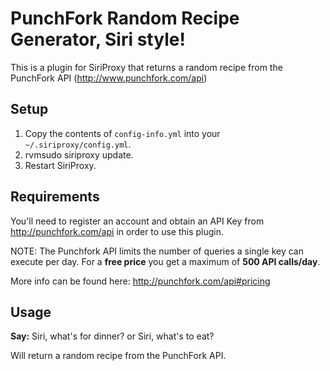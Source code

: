 PunchFork Random Recipe Generator, Siri style!
==============================================

This is a plugin for SiriProxy that returns a random recipe from the PunchFork API (http://www.punchfork.com/api)

Setup
-----

1. Copy the contents of `config-info.yml` into your `~/.siriproxy/config.yml`.
2. rvmsudo siriproxy update.
3. Restart SiriProxy.

Requirements
------------

You'll need to register an account and obtain an API Key from http://punchfork.com/api in order to use this plugin.

NOTE: The Punchfork API limits the number of queries a single key can execute per day. For a **free price** you get a maximum of **500 API calls/day**.

More info can be found here: http://punchfork.com/api#pricing

Usage
-----

**Say:** Siri, what's for dinner? or Siri, what's to eat?

Will return a random recipe from the PunchFork API.